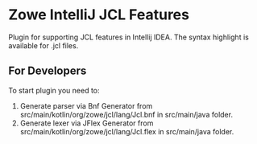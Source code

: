 # Zowe IntelliJ JCL Features
Plugin for supporting JCL features in Intellij IDEA.
The syntax highlight is available for .jcl files.

## For Developers
To start plugin you need to:
1) Generate parser via Bnf Generator from src/main/kotlin/org/zowe/jcl/lang/Jcl.bnf in src/main/java folder.
2) Generate lexer via JFlex Generator from src/main/kotlin/org/zowe/jcl/lang/Jcl.flex in src/main/java folder.
